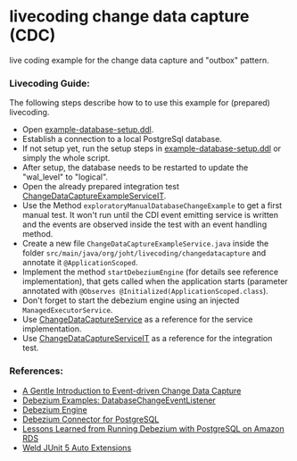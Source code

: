 # livecoding change data capture (CDC)

live coding example for the change data capture and "outbox" pattern.

### Livecoding Guide:

The following steps describe how to to use this example for (prepared) livecoding.

* Open [example-database-setup.ddl](example-database-setup.ddl).
* Establish a connection to a local PostgreSql database.
* If not setup yet, run the setup steps in [example-database-setup.ddl](example-database-setup.ddl) or simply the whole script.
* After setup, the database needs to be restarted to update the "wal_level" to "logical".
* Open the already prepared integration test [ChangeDataCaptureExampleServiceIT](src/test/java/org/joht/livecoding/changedatacapture/integrationtest/ChangeDataCaptureExampleServiceIT.java).
* Use the Method `exploratoryManualDatabaseChangeExample` to get a first manual test. It won't run until the CDI event emitting service is written and the events are observed inside the test with an event handling method.
* Create a new file `ChangeDataCaptureExampleService.java` inside the folder `src/main/java/org/joht/livecoding/changedatacapture` and annotate it `@ApplicationScoped`.
* Implement the method `startDebeziumEngine` (for details see reference implementation), that gets called when the application starts (parameter annotated with `@Observes @Initialized(ApplicationScoped.class`).
* Don't forget to start the debezium engine using an injected `ManagedExecutorService`.
* Use [ChangeDataCaptureService](src/main/java/org/joht/livecoding/changedatacapture/ChangeDataCaptureService.java) as a reference for the service implementation.
* Use [ChangeDataCaptureServiceIT](src/test/java/org/joht/livecoding/changedatacapture/integrationtest/ChangeDataCaptureExampleIT.java) as a reference for the integration test.

### References:
* [A Gentle Introduction to Event-driven Change Data Capture](https://medium.com/event-driven-utopia/a-gentle-introduction-to-event-driven-change-data-capture-683297625f9b)
* [Debezium Examples: DatabaseChangeEventListener](https://github.com/debezium/debezium-examples/blob/master/cache-invalidation/src/main/java/io/debezium/examples/cacheinvalidation/persistence/DatabaseChangeEventListener.java)
* [Debezium Engine](https://debezium.io/documentation/reference/1.6/development/engine.html#engine-properties)
* [Debezium Connector for PostgreSQL](https://debezium.io/documentation/reference/1.6/connectors/postgresql.html#postgresql-property-column-include-list)
* [Lessons Learned from Running Debezium with PostgreSQL on Amazon RDS](https://debezium.io/blog/2020/02/25/lessons-learned-running-debezium-with-postgresql-on-rds)
* [Weld JUnit 5 Auto Extensions](https://github.com/weld/weld-junit/blob/master/junit5/README.md#weldjunit5autoextension)